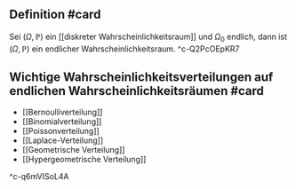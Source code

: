## Definition #card 
Sei $(\Omega, \mathbb{P})$ ein [[diskreter Wahrscheinlichkeitsraum]] und $\Omega_0$ endlich, dann ist $(\Omega, \mathbb{P})$ ein endlicher Wahrscheinlichkeitsraum.
^c-Q2PcOEpKR7

## Wichtige Wahrscheinlichkeitsverteilungen auf endlichen Wahrscheinlichkeitsräumen #card 
- [[Bernoulliverteilung]]
- [[Binomialverteilung]]
- [[Poissonverteilung]]
- [[Laplace-Verteilung]]
- [[Geometrische Verteilung]]
- [[Hypergeometrische Verteilung]]

^c-q6mVISoL4A